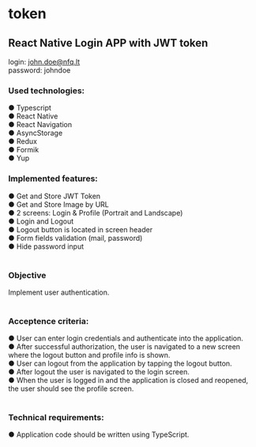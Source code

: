 # token

## React Native Login APP with JWT token

login: john.doe@nfq.lt<br />
password: johndoe<br />

### Used technologies:

● Typescript<br />
● React Native<br />
● React Navigation<br />
● AsyncStorage<br />
● Redux<br />
● Formik<br />
● Yup<br />

### Implemented features:

● Get and Store JWT Token<br />
● Get and Store Image by URL<br />
● 2 screens: Login & Profile (Portrait and Landscape)<br />
● Login and Logout<br />
● Logout button is located in screen header<br />
● Form fields validation (mail, password)<br />
● Hide password input<br />
<br />

### Objective

Implement user authentication.<br />
<br />

### Acceptence criteria:

● User can enter login credentials and authenticate into the application.<br />
● After successful authorization, the user is navigated to a new screen where the logout button and profile info is shown.<br />
● User can logout from the application by tapping the logout button.<br />
● After logout the user is navigated to the login screen.<br />
● When the user is logged in and the application is closed and reopened, the user should see the profile screen.<br />
<br />

### Technical requirements:

● Application code should be written using TypeScript.<br />
